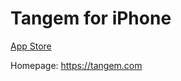 # Tangem for iPhone

[App Store](https://itunes.apple.com/app/tangem-lite/id1354868448)

Homepage: https://tangem.com
